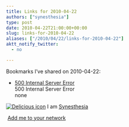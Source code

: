 ```yaml
---
title: Links for 2010-04-22
authors: ["synesthesia"]
type: post
date: 2010-04-22T21:00:00+00:00
slug: links-for-2010-04-22 
aliases: ["/2010/04/22/links-for-2010-04-22"]
aktt_notify_twitter:
  - no

---
```

Bookmarks I&#8217;ve shared on 2010-04-22:

  * [500 Internal Server Error][1]  
    500 Internal Server Error  
    none

<p class="deliciouslink">
  <a href="https://del.icio.us/synesthesia" title="See all my bookmarks on del.icio.us"><img src="https://www.synesthesia.co.uk/images/deliciousicon.jpg" alt="Delicious icon" /></a>&nbsp;I am <a href="https://del.icio.us/synesthesia" title="See all my bookmarks on del.icio.us">Synesthesia</a>
</p>

<p class="deliciouslink">
  <a href="https://del.icio.us/network?add=synesthesia" title="Add me to your del.icio.us network"><img src="https://www.synesthesia.co.uk/images/add.gif" alt="" /></a>&nbsp;<a href="https://del.icio.us/network?add=synesthesia" title="Add me to your del.icio.us network">Add me to your network</a>
</p>

 [1]: https://feeds.delicious.com/v2/rss/synesthesia